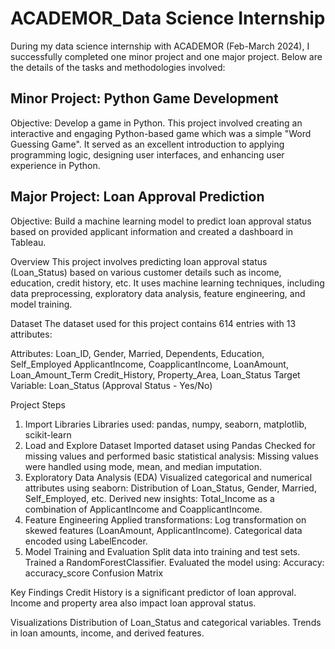 # ACADEMOR_Data Science Internship

During my data science internship with ACADEMOR (Feb-March 2024), I successfully completed one minor project and one major project. Below are the details of the tasks and methodologies involved:

## Minor Project: Python Game Development

Objective: Develop a game in Python.
This project involved creating an interactive and engaging Python-based game which was a simple "Word Guessing Game". It served as an excellent introduction to applying programming logic, designing user interfaces, and enhancing user experience in Python.

## Major Project: Loan Approval Prediction

Objective: Build a machine learning model to predict loan approval status based on provided applicant information and created a dashboard in Tableau.

Overview
This project involves predicting loan approval status (Loan_Status) based on various customer details such as income, education, credit history, etc. It uses machine learning techniques, including data preprocessing, exploratory data analysis, feature engineering, and model training.

Dataset
The dataset used for this project contains 614 entries with 13 attributes:

Attributes:
Loan_ID, Gender, Married, Dependents, Education, Self_Employed
ApplicantIncome, CoapplicantIncome, LoanAmount, Loan_Amount_Term
Credit_History, Property_Area, Loan_Status
Target Variable: Loan_Status (Approval Status - Yes/No)

Project Steps
1. Import Libraries
Libraries used: pandas, numpy, seaborn, matplotlib, scikit-learn
2. Load and Explore Dataset
Imported dataset using Pandas
Checked for missing values and performed basic statistical analysis:
Missing values were handled using mode, mean, and median imputation.
3. Exploratory Data Analysis (EDA)
Visualized categorical and numerical attributes using seaborn:
Distribution of Loan_Status, Gender, Married, Self_Employed, etc.
Derived new insights:
Total_Income as a combination of ApplicantIncome and CoapplicantIncome.
4. Feature Engineering
Applied transformations:
Log transformation on skewed features (LoanAmount, ApplicantIncome).
Categorical data encoded using LabelEncoder.
5. Model Training and Evaluation
Split data into training and test sets.
Trained a RandomForestClassifier.
Evaluated the model using:
Accuracy: accuracy_score
Confusion Matrix

Key Findings
Credit History is a significant predictor of loan approval.
Income and property area also impact loan approval status.

Visualizations
Distribution of Loan_Status and categorical variables.
Trends in loan amounts, income, and derived features.

